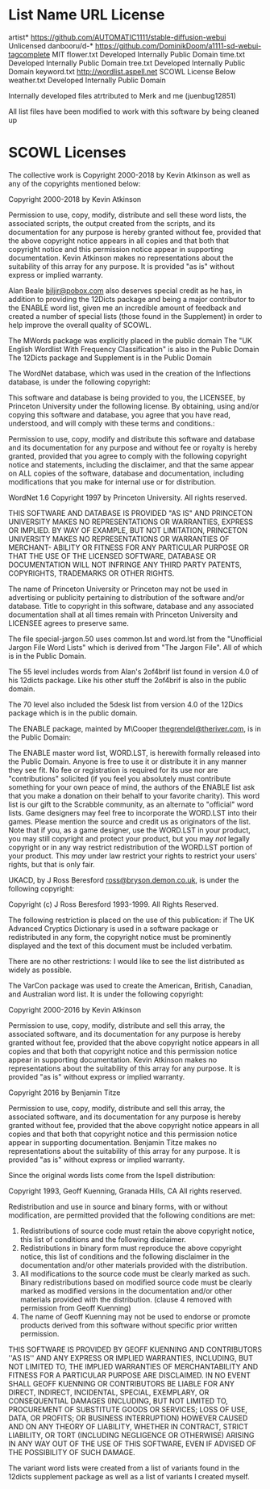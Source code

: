 List Name       URL                                                         License
==================================================================================================
artist*         https://github.com/AUTOMATIC1111/stable-diffusion-webui     Unlicensed
danbooru/d-*    https://github.com/DominikDoom/a1111-sd-webui-tagcomplete   MIT
flower.txt      Developed Internally                                        Public Domain
time.txt        Developed Internally                                        Public Domain
tree.txt        Developed Internally                                        Public Domain
keyword.txt     http://wordlist.aspell.net                                  SCOWL License Below
weather.txt     Developed Internally                                        Public Domain

Internally developed files atrtributed to Merk and me (juenbug12851)

All list files have been modified to work with this software by being cleaned up

SCOWL Licenses
==================================================================================================

The collective work is Copyright 2000-2018 by Kevin Atkinson as well
as any of the copyrights mentioned below:

  Copyright 2000-2018 by Kevin Atkinson

  Permission to use, copy, modify, distribute and sell these word
  lists, the associated scripts, the output created from the scripts,
  and its documentation for any purpose is hereby granted without fee,
  provided that the above copyright notice appears in all copies and
  that both that copyright notice and this permission notice appear in
  supporting documentation. Kevin Atkinson makes no representations
  about the suitability of this array for any purpose. It is provided
  "as is" without express or implied warranty.

Alan Beale <biljir@pobox.com> also deserves special credit as he has,
in addition to providing the 12Dicts package and being a major
contributor to the ENABLE word list, given me an incredible amount of
feedback and created a number of special lists (those found in the
Supplement) in order to help improve the overall quality of SCOWL.

The MWords package was explicitly placed in the public domain
The "UK English Wordlist With Frequency Classification" is also in the Public Domain
The 12Dicts package and Supplement is in the Public Domain

The WordNet database, which was used in the creation of the
Inflections database, is under the following copyright:

  This software and database is being provided to you, the LICENSEE,
  by Princeton University under the following license.  By obtaining,
  using and/or copying this software and database, you agree that you
  have read, understood, and will comply with these terms and
  conditions.:

  Permission to use, copy, modify and distribute this software and
  database and its documentation for any purpose and without fee or
  royalty is hereby granted, provided that you agree to comply with
  the following copyright notice and statements, including the
  disclaimer, and that the same appear on ALL copies of the software,
  database and documentation, including modifications that you make
  for internal use or for distribution.

  WordNet 1.6 Copyright 1997 by Princeton University.  All rights
  reserved.

  THIS SOFTWARE AND DATABASE IS PROVIDED "AS IS" AND PRINCETON
  UNIVERSITY MAKES NO REPRESENTATIONS OR WARRANTIES, EXPRESS OR
  IMPLIED.  BY WAY OF EXAMPLE, BUT NOT LIMITATION, PRINCETON
  UNIVERSITY MAKES NO REPRESENTATIONS OR WARRANTIES OF MERCHANT-
  ABILITY OR FITNESS FOR ANY PARTICULAR PURPOSE OR THAT THE USE OF THE
  LICENSED SOFTWARE, DATABASE OR DOCUMENTATION WILL NOT INFRINGE ANY
  THIRD PARTY PATENTS, COPYRIGHTS, TRADEMARKS OR OTHER RIGHTS.

  The name of Princeton University or Princeton may not be used in
  advertising or publicity pertaining to distribution of the software
  and/or database.  Title to copyright in this software, database and
  any associated documentation shall at all times remain with
  Princeton University and LICENSEE agrees to preserve same.

The file special-jargon.50 uses common.lst and word.lst from the
"Unofficial Jargon File Word Lists" which is derived from "The Jargon
File".  All of which is in the Public Domain.

The 55 level includes words from Alan's 2of4brif list found in version
4.0 of his 12dicts package.  Like his other stuff the 2of4brif is also
in the public domain.

The 70 level also included the 5desk list from version 4.0 of
the 12Dics package which is in the public domain.

The ENABLE package, mainted by M\Cooper <thegrendel@theriver.com>,
is in the Public Domain:

  The ENABLE master word list, WORD.LST, is herewith formally released
  into the Public Domain. Anyone is free to use it or distribute it in
  any manner they see fit. No fee or registration is required for its
  use nor are "contributions" solicited (if you feel you absolutely
  must contribute something for your own peace of mind, the authors of
  the ENABLE list ask that you make a donation on their behalf to your
  favorite charity). This word list is our gift to the Scrabble
  community, as an alternate to "official" word lists. Game designers
  may feel free to incorporate the WORD.LST into their games. Please
  mention the source and credit us as originators of the list. Note
  that if you, as a game designer, use the WORD.LST in your product,
  you may still copyright and protect your product, but you may *not*
  legally copyright or in any way restrict redistribution of the
  WORD.LST portion of your product. This *may* under law restrict your
  rights to restrict your users' rights, but that is only fair.

UKACD, by J Ross Beresford <ross@bryson.demon.co.uk>, is under the
following copyright:

  Copyright (c) J Ross Beresford 1993-1999. All Rights Reserved.

  The following restriction is placed on the use of this publication:
  if The UK Advanced Cryptics Dictionary is used in a software package
  or redistributed in any form, the copyright notice must be
  prominently displayed and the text of this document must be included
  verbatim.

  There are no other restrictions: I would like to see the list
  distributed as widely as possible.

The VarCon package was used to create the American, British, Canadian,
and Australian word list.  It is under the following copyright:

  Copyright 2000-2016 by Kevin Atkinson

  Permission to use, copy, modify, distribute and sell this array, the
  associated software, and its documentation for any purpose is hereby
  granted without fee, provided that the above copyright notice appears
  in all copies and that both that copyright notice and this permission
  notice appear in supporting documentation. Kevin Atkinson makes no
  representations about the suitability of this array for any
  purpose. It is provided "as is" without express or implied warranty.

  Copyright 2016 by Benjamin Titze

  Permission to use, copy, modify, distribute and sell this array, the
  associated software, and its documentation for any purpose is hereby
  granted without fee, provided that the above copyright notice appears
  in all copies and that both that copyright notice and this permission
  notice appear in supporting documentation. Benjamin Titze makes no
  representations about the suitability of this array for any
  purpose. It is provided "as is" without express or implied warranty.

  Since the original words lists come from the Ispell distribution:

  Copyright 1993, Geoff Kuenning, Granada Hills, CA
  All rights reserved.

  Redistribution and use in source and binary forms, with or without
  modification, are permitted provided that the following conditions
  are met:

  1. Redistributions of source code must retain the above copyright
     notice, this list of conditions and the following disclaimer.
  2. Redistributions in binary form must reproduce the above copyright
     notice, this list of conditions and the following disclaimer in the
     documentation and/or other materials provided with the distribution.
  3. All modifications to the source code must be clearly marked as
     such.  Binary redistributions based on modified source code
     must be clearly marked as modified versions in the documentation
     and/or other materials provided with the distribution.
  (clause 4 removed with permission from Geoff Kuenning)
  5. The name of Geoff Kuenning may not be used to endorse or promote
     products derived from this software without specific prior
     written permission.

  THIS SOFTWARE IS PROVIDED BY GEOFF KUENNING AND CONTRIBUTORS ''AS IS'' AND
  ANY EXPRESS OR IMPLIED WARRANTIES, INCLUDING, BUT NOT LIMITED TO, THE
  IMPLIED WARRANTIES OF MERCHANTABILITY AND FITNESS FOR A PARTICULAR PURPOSE
  ARE DISCLAIMED.  IN NO EVENT SHALL GEOFF KUENNING OR CONTRIBUTORS BE LIABLE
  FOR ANY DIRECT, INDIRECT, INCIDENTAL, SPECIAL, EXEMPLARY, OR CONSEQUENTIAL
  DAMAGES (INCLUDING, BUT NOT LIMITED TO, PROCUREMENT OF SUBSTITUTE GOODS
  OR SERVICES; LOSS OF USE, DATA, OR PROFITS; OR BUSINESS INTERRUPTION)
  HOWEVER CAUSED AND ON ANY THEORY OF LIABILITY, WHETHER IN CONTRACT, STRICT
  LIABILITY, OR TORT (INCLUDING NEGLIGENCE OR OTHERWISE) ARISING IN ANY WAY
  OUT OF THE USE OF THIS SOFTWARE, EVEN IF ADVISED OF THE POSSIBILITY OF
  SUCH DAMAGE.


The variant word lists were created from a list of variants found in
the 12dicts supplement package as well as a list of variants I created
myself.
